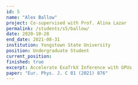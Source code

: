```yaml
---
id: 5
name: "Alex Ballow"
project: Co-supervised with Prof. Alina Lazar
permalink: /students/s5/ballow/
date: 2020-10-28
end_date: 2021-08-31
institution: Yongstown State University
position: Undergraduate Student
current_position: 
finished: true
excerpt: Accelerate ExaTrkX Inference with GPUs
paper: "Eur. Phys. J. C 81 (2021) 876"
---
```

